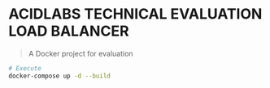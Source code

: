 # ACIDLABS TECHNICAL EVALUATION LOAD BALANCER

>  A Docker project for evaluation

``` bash
# Execute
docker-compose up -d --build

```